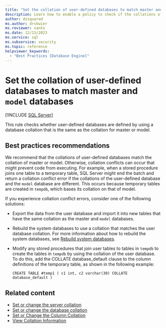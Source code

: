 ```yaml
---
title: "Set the collation of user-defined databases to match master and model databases"
description: Learn how to enable a policy to check if the collations of user-defined databases and system databases are the same.
author: dzsquared
ms.author: drskwier
ms.reviewer: vanto
ms.date: 12/13/2023
ms.service: sql
ms.subservice: security
ms.topic: reference
helpviewer_keywords:
  - "Best Practices [Database Engine]"
---
```

# Set the collation of user-defined databases to match master and `model` databases

[!INCLUDE [SQL Server](../../includes/applies-to-version/sqlserver.md)]

This rule checks whether user-defined databases are defined by using a database collation that is the same as the collation for master or model.

## Best practices recommendations

We recommend that the collations of user-defined databases match the collation of master or model. Otherwise, collation conflicts can occur that might prevent code from executing. For example, when a stored procedure joins one table to a temporary table, SQL Server might end the batch and return a collation conflict error if the collations of the user-defined database and the `model` database are different. This occurs because temporary tables are created in `tempdb`, which bases its collation on that of model.

  If you experience collation conflict errors, consider one of the following solutions:

  - Export the data from the user database and import it into new tables that have the same collation as the master and `model` databases.

  - Rebuild the system databases to use a collation that matches the user database collation. For more information about how to rebuild the system databases, see [Rebuild system databases](../databases/rebuild-system-databases.md).

  - Modify any stored procedures that join user tables to tables in `tempdb` to create the tables in `tempdb` by using the collation of the user database. To do this, add the COLLATE database_default clause to the column definitions of the temporary table, as shown in the following example:

    ```
    CREATE TABLE #temp1 ( c1 int, c2 varchar(30) COLLATE database_default )
    ```

## Related content

- [Set or change the server collation](../collations/set-or-change-the-server-collation.md)
- [Set or change the database collation](../collations/set-or-change-the-database-collation.md)
- [Set or Change the Column Collation](../collations/set-or-change-the-column-collation.md)
- [View Collation Information](../collations/view-collation-information.md)
